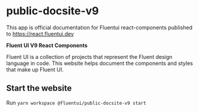 # public-docsite-v9

This app is official documentation for Fluentui react-components published to https://react.fluentui.dev

**Fluent UI V9 React Components**

Fluent UI is a collection of projects that represent the Fluent design language in code. This website helps document the components and styles that make up Fluent UI.

## Start the website

Run `yarn workspace @fluentui/public-docsite-v9 start`
